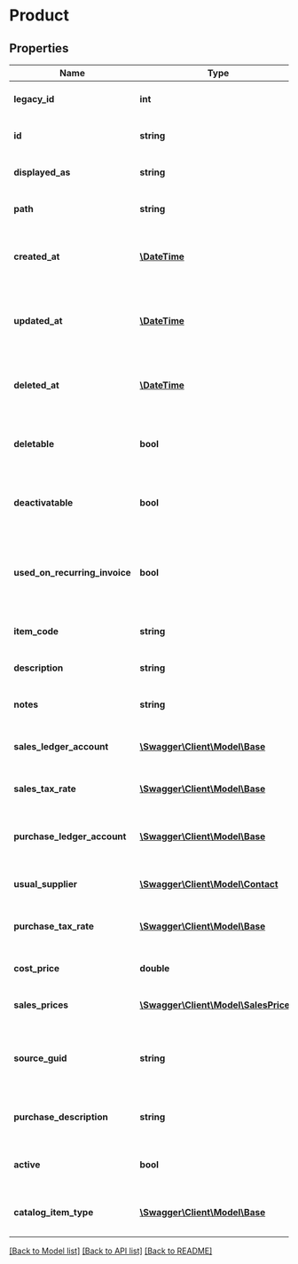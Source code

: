 # Product

## Properties
Name | Type | Description | Notes
------------ | ------------- | ------------- | -------------
**legacy_id** | **int** | The legacy ID for the item | [optional] 
**id** | **string** | The unique identifier for the item | [optional] 
**displayed_as** | **string** | The name of the resource | [optional] 
**path** | **string** | The API path for the resource | [optional] 
**created_at** | [**\DateTime**](\DateTime.md) | The datetime when the item was created | [optional] 
**updated_at** | [**\DateTime**](\DateTime.md) | The datetime when the item was last updated | [optional] 
**deleted_at** | [**\DateTime**](\DateTime.md) | The datetime when the item was deleted | [optional] 
**deletable** | **bool** | Indicates whether the product can be deleted | [optional] 
**deactivatable** | **bool** | Indicates whether the product can be deactivated | [optional] 
**used_on_recurring_invoice** | **bool** | Indicates whether the product has been used on a recurring invoice | [optional] 
**item_code** | **string** | The item code for the product | [optional] 
**description** | **string** | The product description | [optional] 
**notes** | **string** | The notes for the product | [optional] 
**sales_ledger_account** | [**\Swagger\Client\Model\Base**](Base.md) | The sales ledger account for the product | [optional] 
**sales_tax_rate** | [**\Swagger\Client\Model\Base**](Base.md) | The sales tax rate for the product | [optional] 
**purchase_ledger_account** | [**\Swagger\Client\Model\Base**](Base.md) | The purchase ledger account for the product | [optional] 
**usual_supplier** | [**\Swagger\Client\Model\Contact**](Contact.md) | The usual supplier for the product | [optional] 
**purchase_tax_rate** | [**\Swagger\Client\Model\Base**](Base.md) | The purchase tax rate for the product | [optional] 
**cost_price** | **double** | The cost price of the product | [optional] 
**sales_prices** | [**\Swagger\Client\Model\SalesPrice[]**](SalesPrice.md) | The sales prices for the product | [optional] 
**source_guid** | **string** | Used when importing products from external sources | [optional] 
**purchase_description** | **string** | The product purchase description | [optional] 
**active** | **bool** | Indicates whether the product is active | [optional] 
**catalog_item_type** | [**\Swagger\Client\Model\Base**](Base.md) | Indicates what the product type is | [optional] 

[[Back to Model list]](../README.md#documentation-for-models) [[Back to API list]](../README.md#documentation-for-api-endpoints) [[Back to README]](../README.md)


